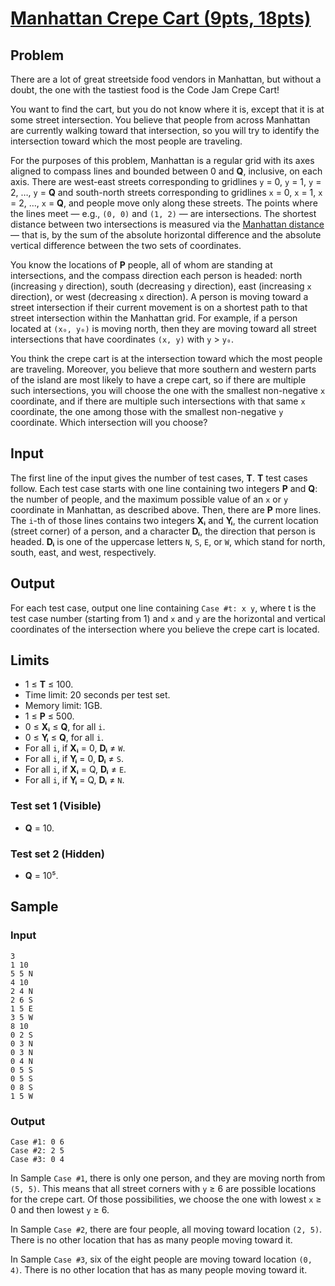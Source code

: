 #   [Manhattan Crepe Cart (9pts, 18pts)](https://codingcompetitions.withgoogle.com/codejam/round/0000000000051706/000000000012295c)

##  Problem
There are a lot of great streetside food vendors in Manhattan, but without a doubt, the one with the tastiest food is the Code Jam Crepe Cart!

You want to find the cart, but you do not know where it is, except that it is at some street intersection. You believe that people from across Manhattan are currently walking toward that intersection, so you will try to identify the intersection toward which the most people are traveling.

For the purposes of this problem, Manhattan is a regular grid with its axes aligned to compass lines and bounded between 0 and **Q**, inclusive, on each axis. There are west-east streets corresponding to gridlines `y` = 0, `y` = 1, `y` = 2, …, `y` = **Q** and south-north streets corresponding to gridlines `x` = 0, `x` = 1, `x` = 2, …, `x` = **Q**, and people move only along these streets. The points where the lines meet — e.g., `(0, 0)` and `(1, 2)` — are intersections. The shortest distance between two intersections is measured via the [Manhattan distance](https://en.wikipedia.org/wiki/Taxicab_geometry) — that is, by the sum of the absolute horizontal difference and the absolute vertical difference between the two sets of coordinates.

You know the locations of **P** people, all of whom are standing at intersections, and the compass direction each person is headed: north (increasing `y` direction), south (decreasing `y` direction), east (increasing `x` direction), or west (decreasing `x` direction). A person is moving toward a street intersection if their current movement is on a shortest path to that street intersection within the Manhattan grid. For example, if a person located at `(x₀, y₀)` is moving north, then they are moving toward all street intersections that have coordinates `(x, y)` with `y` > `y₀`.

You think the crepe cart is at the intersection toward which the most people are traveling. Moreover, you believe that more southern and western parts of the island are most likely to have a crepe cart, so if there are multiple such intersections, you will choose the one with the smallest non-negative `x` coordinate, and if there are multiple such intersections with that same `x` coordinate, the one among those with the smallest non-negative `y` coordinate. Which intersection will you choose?

##  Input
The first line of the input gives the number of test cases, **T**. **T** test cases follow. Each test case starts with one line containing two integers **P** and **Q**: the number of people, and the maximum possible value of an `x` or `y` coordinate in Manhattan, as described above. Then, there are **P** more lines. The `i`-th of those lines contains two integers **Xᵢ** and **Yᵢ**, the current location (street corner) of a person, and a character **Dᵢ**, the direction that person is headed. **Dᵢ** is one of the uppercase letters `N`, `S`, `E`, or `W`, which stand for north, south, east, and west, respectively.

##  Output
For each test case, output one line containing `Case #t: x y`, where t is the test case number (starting from 1) and `x` and `y` are the horizontal and vertical coordinates of the intersection where you believe the crepe cart is located.

##  Limits
* 1 ≤ **T** ≤ 100.
* Time limit: 20 seconds per test set.
* Memory limit: 1GB.
* 1 ≤ **P** ≤ 500.
* 0 ≤ **Xᵢ** ≤ **Q**, for all `i`.
* 0 ≤ **Yᵢ** ≤ **Q**, for all `i`.
* For all `i`, if **Xᵢ** = 0, **Dᵢ** ≠ `W`.
* For all `i`, if **Yᵢ** = 0, **Dᵢ** ≠ `S`.
* For all `i`, if **Xᵢ** = Q, **Dᵢ** ≠ `E`.
* For all `i`, if **Yᵢ** = Q, **Dᵢ** ≠ `N`.

### Test set 1 (Visible)
* **Q** = 10.

### Test set 2 (Hidden)
* **Q** = 10⁵.

##  Sample
### Input
```
3
1 10
5 5 N
4 10
2 4 N
2 6 S
1 5 E
3 5 W
8 10
0 2 S
0 3 N
0 3 N
0 4 N
0 5 S
0 5 S
0 8 S
1 5 W
```

### Output
```
Case #1: 0 6
Case #2: 2 5
Case #3: 0 4
```

In Sample `Case #1`, there is only one person, and they are moving north from `(5, 5)`. This means that all street corners with `y` ≥ 6 are possible locations for the crepe cart. Of those possibilities, we choose the one with lowest `x` ≥ 0 and then lowest `y` ≥ 6.

In Sample `Case #2`, there are four people, all moving toward location `(2, 5)`. There is no other location that has as many people moving toward it.

In Sample `Case #3`, six of the eight people are moving toward location `(0, 4)`. There is no other location that has as many people moving toward it.
